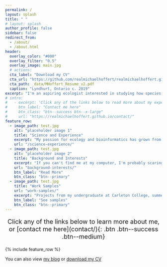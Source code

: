 ```yaml
---
permalink: /
layout: splash 
title: " "
# layout: splash
author_profile: false
sidebar: false
redirect_from: 
  - /about/
  - /about.html
header:
  overlay_color: "#000"
  overlay_filter: "0.5"
  overlay_image: main.jpg
  # actions:
  cta_label: "Download my CV"
  cta_url: "https://github.com/realmichaelhoffert/realmichaelhoffert.github.io/blob/master/_data/MHoffert_Resume_v2.pdf"
  cta_path: _data/MHoffert_Resume_v2.pdf
  caption: "Lyndhurt, Ontario c. 2019"
excerpt: "I'm an aspiring ecologist interested in studying how species assemble and co-exist with one another in complex and dynamic ecosystems. I approach these problems with a multidisciplinary computational skillset developed during my time as a bioinformatics researcher at [Finch Therapeutics](https://finchtherapeutics.com/) in Somerville, MA and during my undergraduate studies in the [Biology Program at Carleton College](https://www.carleton.edu/biology/)."
# intro: 
#   - excerpt: 'Click any of the links below to read more about my experience and interests'
#     btn_label: "Contact me here"
#     btn_class: "btn--success btn--x-large"
#     url: "https://realmichaelhoffert.github.io/contact/"
feature_row:
  - image_path: test.jpg
    alt: "placeholder image 1"
    title: "Science and Experience"
    excerpt: "My passion for ecology and bioinformatics has grown from a deep curiosity about organismal evolution and co-existence, driven by research in a diverse array of scientific contexts."
    url: "/science-experience/"
  - image_path: test.jpg
    alt: "placeholder image 2"
    title: "Background and Interests"
    excerpt: "If you can't find me at my computer, I'm probably scaring fish with sticks or falling off my bike. Find out more about my background and extracirriculars, knee pads recommended."
    url: "background-interests/"
    btn_label: "Read More"
    btn_class: "btn--primary"
  - image_path: test.jpg
    title: "Work Samples"
    url: "work-samples/"
    excerpt: "Projects from my undergraduate at Carleton College, summer research opportunities, and current work at Finch Therapeutics are the foundation of my skills and scientific experience."
    btn_label: "See samples"
    btn_class: "btn--primary"
---
```


<p style="text-align:center;font-size:20px;">Click any of the links below to learn more about me, or   <span markdown="1">  [contact me here](contact/){: .btn .btn--success .btn--medium}</span></p>

{% include feature_row %}

You can also view [my blog](blog/) or [download my CV](https://github.com/realmichaelhoffert/realmichaelhoffert.github.io/blob/master/_data/MHoffert_Resume_v2.pdf)